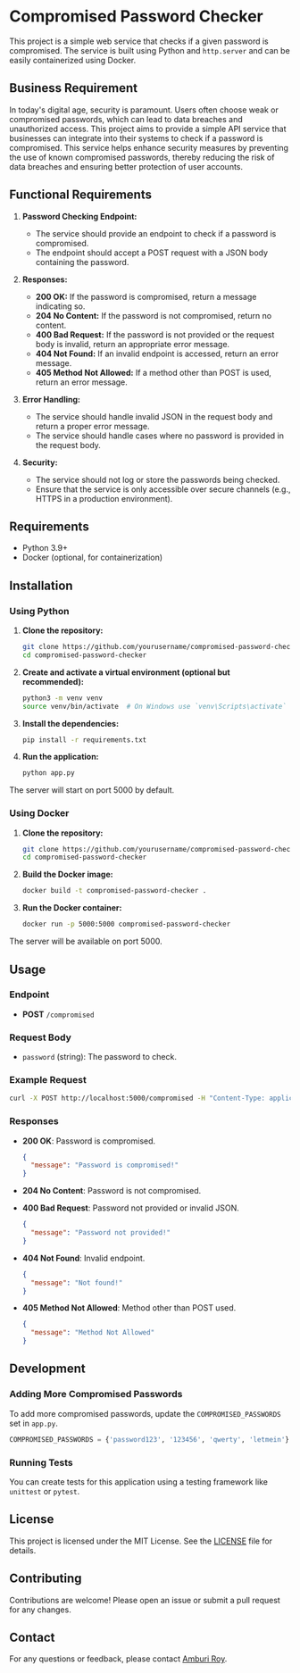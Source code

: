 # Compromised Password Checker

This project is a simple web service that checks if a given password is compromised. The service is built using Python and `http.server` and can be easily containerized using Docker.

## Business Requirement

In today's digital age, security is paramount. Users often choose weak or compromised passwords, which can lead to data breaches and unauthorized access. This project aims to provide a simple API service that businesses can integrate into their systems to check if a password is compromised. This service helps enhance security measures by preventing the use of known compromised passwords, thereby reducing the risk of data breaches and ensuring better protection of user accounts.

## Functional Requirements

1. **Password Checking Endpoint:**
   - The service should provide an endpoint to check if a password is compromised.
   - The endpoint should accept a POST request with a JSON body containing the password.

2. **Responses:**
   - **200 OK:** If the password is compromised, return a message indicating so.
   - **204 No Content:** If the password is not compromised, return no content.
   - **400 Bad Request:** If the password is not provided or the request body is invalid, return an appropriate error message.
   - **404 Not Found:** If an invalid endpoint is accessed, return an error message.
   - **405 Method Not Allowed:** If a method other than POST is used, return an error message.

3. **Error Handling:**
   - The service should handle invalid JSON in the request body and return a proper error message.
   - The service should handle cases where no password is provided in the request body.

4. **Security:**
   - The service should not log or store the passwords being checked.
   - Ensure that the service is only accessible over secure channels (e.g., HTTPS in a production environment).

## Requirements

- Python 3.9+
- Docker (optional, for containerization)

## Installation

### Using Python

1. **Clone the repository:**
    ```sh
    git clone https://github.com/yourusername/compromised-password-checker.git
    cd compromised-password-checker
    ```

2. **Create and activate a virtual environment (optional but recommended):**
    ```sh
    python3 -m venv venv
    source venv/bin/activate  # On Windows use `venv\Scripts\activate`
    ```

3. **Install the dependencies:**
    ```sh
    pip install -r requirements.txt
    ```

4. **Run the application:**
    ```sh
    python app.py
    ```

The server will start on port 5000 by default.

### Using Docker

1. **Clone the repository:**
    ```sh
    git clone https://github.com/yourusername/compromised-password-checker.git
    cd compromised-password-checker
    ```

2. **Build the Docker image:**
    ```sh
    docker build -t compromised-password-checker .
    ```

3. **Run the Docker container:**
    ```sh
    docker run -p 5000:5000 compromised-password-checker
    ```

The server will be available on port 5000.

## Usage

### Endpoint

- **POST** `/compromised`

### Request Body

- `password` (string): The password to check.

### Example Request

```sh
curl -X POST http://localhost:5000/compromised -H "Content-Type: application/json" -d '{"password": "password123"}'
```

### Responses

- **200 OK**: Password is compromised.
    ```json
    {
      "message": "Password is compromised!"
    }
    ```

- **204 No Content**: Password is not compromised.

- **400 Bad Request**: Password not provided or invalid JSON.
    ```json
    {
      "message": "Password not provided!"
    }
    ```

- **404 Not Found**: Invalid endpoint.
    ```json
    {
      "message": "Not found!"
    }
    ```

- **405 Method Not Allowed**: Method other than POST used.
    ```json
    {
      "message": "Method Not Allowed"
    }
    ```

## Development

### Adding More Compromised Passwords

To add more compromised passwords, update the `COMPROMISED_PASSWORDS` set in `app.py`.

```python
COMPROMISED_PASSWORDS = {'password123', '123456', 'qwerty', 'letmein'}
```

### Running Tests

You can create tests for this application using a testing framework like `unittest` or `pytest`.

## License

This project is licensed under the MIT License. See the [LICENSE](LICENSE) file for details.

## Contributing

Contributions are welcome! Please open an issue or submit a pull request for any changes.

## Contact

For any questions or feedback, please contact [Amburi Roy](https://www.linkedin.com/in/amburi/).

